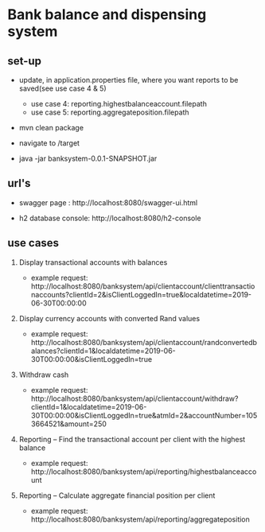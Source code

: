 # Bank balance and dispensing system

## set-up
- update, in application.properties file, where you want reports to be saved(see use case 4 & 5) 
    - use case 4: reporting.highestbalanceaccount.filepath
    - use case 5: reporting.aggregateposition.filepath

- mvn clean package

- navigate to /target 

- java -jar banksystem-0.0.1-SNAPSHOT.jar 

## url's
- swagger page : http://localhost:8080/swagger-ui.html

- h2 database console: http://localhost:8080/h2-console

## use cases
1. Display transactional accounts with balances
    - example request: http://localhost:8080/banksystem/api/clientaccount/clienttransactionaccounts?clientId=2&isClientLoggedIn=true&localdatetime=2019-06-30T00:00:00
    
2. Display currency accounts with converted Rand values
    - example request: http://localhost:8080/banksystem/api/clientaccount/randconvertedbalances?clientId=1&localdatetime=2019-06-30T00:00:00&isClientLoggedIn=true
    
3. Withdraw cash
    - example request: http://localhost:8080/banksystem/api/clientaccount/withdraw?clientId=1&localdatetime=2019-06-30T00:00:00&isClientLoggedIn=true&atmId=2&accountNumber=1053664521&amount=250


4. Reporting – Find the transactional account per client with the highest balance
    - example request: http://localhost:8080/banksystem/api/reporting/highestbalanceaccount

5. Reporting – Calculate aggregate financial position per client
    - example request: http://localhost:8080/banksystem/api/reporting/aggregateposition